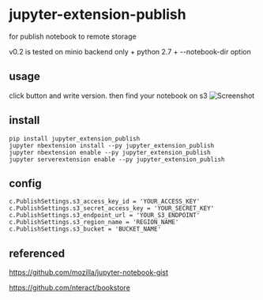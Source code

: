 # jupyter-extension-publish

for publish notebook to remote storage

v0.2 is tested on minio backend only + python 2.7 + --notebook-dir option

## usage
click button and write version.
then find your notebook on s3
![Screenshot](docs/screenshot.png)


## install
```
pip install jupyter_extension_publish
jupyter nbextension install --py jupyter_extension_publish
jupyter nbextension enable --py jupyter_extension_publish
jupyter serverextension enable --py jupyter_extension_publish
```

## config
```
c.PublishSettings.s3_access_key_id = 'YOUR_ACCESS_KEY'
c.PublishSettings.s3_secret_access_key = 'YOUR_SECRET_KEY'
c.PublishSettings.s3_endpoint_url = 'YOUR_S3_ENDPOINT'
c.PublishSettings.s3_region_name = 'REGION_NAME'
c.PublishSettings.s3_bucket = 'BUCKET_NAME'
```

## referenced
https://github.com/mozilla/jupyter-notebook-gist

https://github.com/nteract/bookstore
